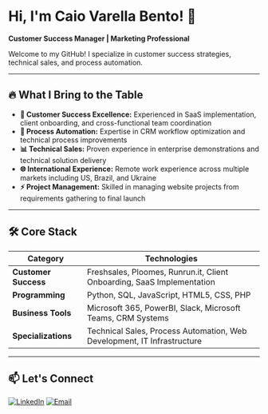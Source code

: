 # Hi, I'm Caio Varella Bento! 👋
**Customer Success Manager | Marketing Professional**

Welcome to my GitHub! I specialize in customer success strategies, technical sales, and process automation.

---

## 🔥 What I Bring to the Table
- **🎯 Customer Success Excellence:** Experienced in SaaS implementation, client onboarding, and cross-functional team coordination
- **🚀 Process Automation:** Expertise in CRM workflow optimization and technical process improvements
- **📊 Technical Sales:** Proven experience in enterprise demonstrations and technical solution delivery
- **🌐 International Experience:** Remote work experience across multiple markets including US, Brazil, and Ukraine
- **⚡ Project Management:** Skilled in managing website projects from requirements gathering to final launch

---

## 🛠️ Core Stack
| **Category**           | **Technologies**                                                                 |
|------------------------|---------------------------------------------------------------------------------|
| **Customer Success**   | Freshsales, Ploomes, Runrun.it, Client Onboarding, SaaS Implementation         |
| **Programming**        | Python, SQL, JavaScript, HTML5, CSS, PHP                                       |
| **Business Tools**     | Microsoft 365, PowerBI, Slack, Microsoft Teams, CRM Systems                    |
| **Specializations**    | Technical Sales, Process Automation, Web Development, IT Infrastructure        |

---

## 📫 Let's Connect

[![LinkedIn](https://img.shields.io/badge/LinkedIn-Connect%20Professionally-blue?logo=linkedin)](https://linkedin.com/in/vrlbento)
[![Email](https://img.shields.io/badge/Email-Collaborate%20Ideas-red?logo=gmail)](mailto:caiovarella13@gmail.com)
